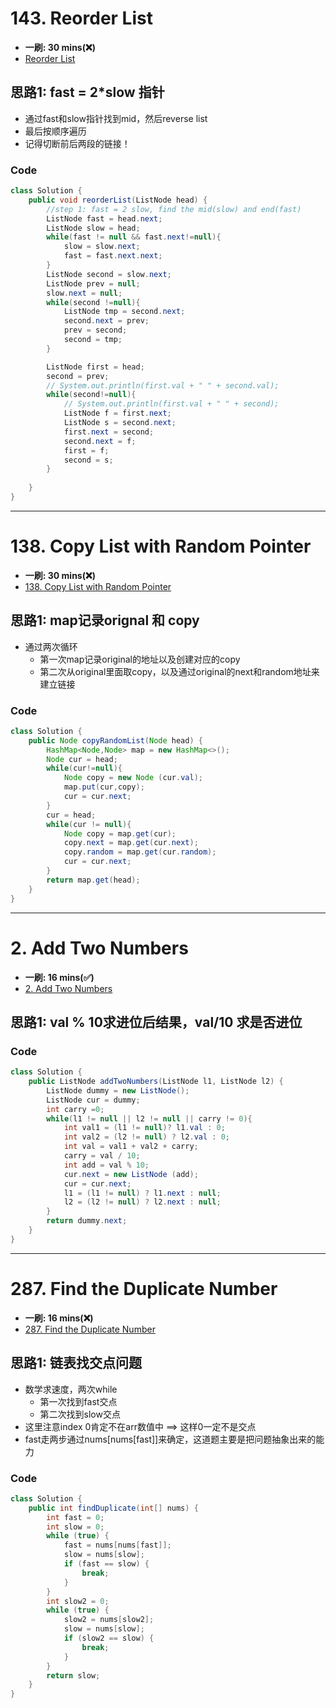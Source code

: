 # 143. Reorder List
*  **一刷: 30 mins(❌)**
* [Reorder List](https://leetcode.com/problems/reorder-list/)
## 思路1: fast = 2*slow 指针
* 通过fast和slow指针找到mid，然后reverse list
* 最后按顺序遍历
* 记得切断前后两段的链接！
### Code
```java
class Solution {
    public void reorderList(ListNode head) {
        //step 1: fast = 2 slow, find the mid(slow) and end(fast)
        ListNode fast = head.next;
        ListNode slow = head;
        while(fast != null && fast.next!=null){
            slow = slow.next;
            fast = fast.next.next;
        }
        ListNode second = slow.next;
        ListNode prev = null;
        slow.next = null;
        while(second !=null){
            ListNode tmp = second.next;
            second.next = prev;
            prev = second;
            second = tmp;
        }

        ListNode first = head;
        second = prev;
        // System.out.println(first.val + " " + second.val);
        while(second!=null){
            // System.out.println(first.val + " " + second);
            ListNode f = first.next;
            ListNode s = second.next;
            first.next = second;
            second.next = f;
            first = f;
            second = s;
        }
        
    }
}
```
***
# 138. Copy List with Random Pointer
*  **一刷: 30 mins(❌)**
* [138. Copy List with Random Pointer](https://leetcode.com/problems/copy-list-with-random-pointer/)

## 思路1: map记录orignal 和 copy
* 通过两次循环
  * 第一次map记录original的地址以及创建对应的copy
  * 第二次从original里面取copy，以及通过original的next和random地址来建立链接

### Code
```java
class Solution {
    public Node copyRandomList(Node head) {
        HashMap<Node,Node> map = new HashMap<>();
        Node cur = head;
        while(cur!=null){
            Node copy = new Node (cur.val);
            map.put(cur,copy);
            cur = cur.next;
        }
        cur = head;
        while(cur != null){
            Node copy = map.get(cur);
            copy.next = map.get(cur.next);
            copy.random = map.get(cur.random);
            cur = cur.next;
        }
        return map.get(head);
    }
}
```
***
# 2. Add Two Numbers
*  **一刷: 16 mins(✅)**
* [2. Add Two Numbers](https://leetcode.com/problems/add-two-numbers/)
## 思路1: val % 10求进位后结果，val/10 求是否进位
### Code
```java
class Solution {
    public ListNode addTwoNumbers(ListNode l1, ListNode l2) {
        ListNode dummy = new ListNode();
        ListNode cur = dummy;
        int carry =0;
        while(l1 != null || l2 != null || carry != 0){
            int val1 = (l1 != null)? l1.val : 0;
            int val2 = (l2 != null) ? l2.val : 0;
            int val = val1 + val2 + carry;
            carry = val / 10;
            int add = val % 10;
            cur.next = new ListNode (add);
            cur = cur.next;
            l1 = (l1 != null) ? l1.next : null;
            l2 = (l2 != null) ? l2.next : null;
        }
        return dummy.next;
    }
}
```
***
# 287. Find the Duplicate Number
*  **一刷: 16 mins(❌)**
* [287. Find the Duplicate Number](https://leetcode.com/problems/find-the-duplicate-number/)

## 思路1: 链表找交点问题
* 数学求速度，两次while
  * 第一次找到fast交点
  * 第二次找到slow交点
* 这里注意index 0肯定不在arr数值中 ==> 这样0一定不是交点
* fast走两步通过nums[nums[fast]]来确定，这道题主要是把问题抽象出来的能力

### Code
```java
class Solution {
    public int findDuplicate(int[] nums) {
        int fast = 0;
        int slow = 0;
        while (true) {
            fast = nums[nums[fast]];
            slow = nums[slow];
            if (fast == slow) {
                break;
            }
        }
        int slow2 = 0;
        while (true) {
            slow2 = nums[slow2];
            slow = nums[slow];
            if (slow2 == slow) {
                break;
            }
        }
        return slow;
    }
}
```